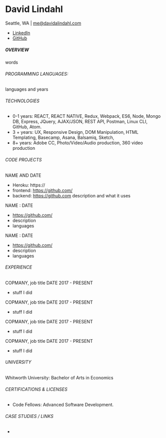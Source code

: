 # David Lindahl
Seattle, WA  | me@davidalindahl.com
* [LinkedIn](https://www.linkedin.com/in/davidalindahl/)
* [GitHub](https://github.com/austriker27)

##### OVERVIEW
words

###### PROGRAMMING LANGUAGES:
languages and years

###### TECHNOLOGIES
* 0-1 years: REACT, REACT NATIVE, Redux, Webpack, ES6, Node, Mongo DB, Express,  JQuery,  AJAX/JSON, REST API, Postman, Linux CLI, GitHub, Atom.
* 3 + years: UX, Responsive Design, DOM Manipulation, HTML Templating, Basecamp, Asana, Balsamiq, Sketch,
* 8+ years: Adobe CC, Photo/Video/Audio production, 360 video production

###### CODE PROJECTS
NAME AND DATE
* Heroku: https://
* frontend: https://github.com/
* backend: https://github.com
description and what it uses

NAME : DATE
* https://github.com/
* description
* languages

NAME : DATE
* https://github.com/
* description
* languages

###### EXPERIENCE
COPMANY,  job title
DATE 2017 - PRESENT
* stuff I did

COPMANY,  job title
DATE 2017 - PRESENT
* stuff I did

COPMANY,  job title
DATE 2017 - PRESENT
* stuff I did

COPMANY,  job title
DATE 2017 - PRESENT
* stuff I did

###### UNIVERSITY
Whitworth University:
Bachelor of Arts in Economics

###### CERTIFICATIONS & LICENSES
* Code Fellows: Advanced Software Development.


###### CASE STUDIES / LINKS
* 
